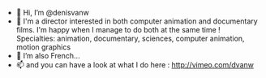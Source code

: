 - 👋 Hi, I’m @denisvanw
- 👀 I'm a director interested in both computer animation and documentary films.
I'm happy when I manage to do both at the same time !
Specialties: animation, documentary, sciences, computer animation, motion graphics
- 💞️ I’m also French...
- 📫 and you can have a look at what I do here : http://vimeo.com/dvanw

<!---
denisvanw/denisvanw is a ✨ special ✨ repository because its `README.md` (this file) appears on your GitHub profile.
You can click the Preview link to take a look at your changes.
--->
